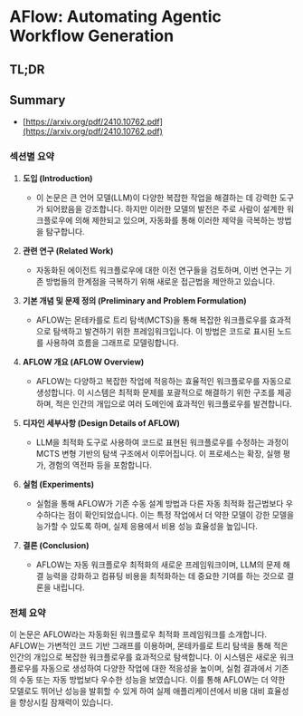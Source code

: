 # AFlow: Automating Agentic Workflow Generation
## TL;DR
## Summary
- [https://arxiv.org/pdf/2410.10762.pdf](https://arxiv.org/pdf/2410.10762.pdf)

### 섹션별 요약

1. **도입 (Introduction)**
   - 이 논문은 큰 언어 모델(LLM)이 다양한 복잡한 작업을 해결하는 데 강력한 도구가 되어왔음을 강조합니다. 하지만 이러한 모델의 발전은 주로 사람이 설계한 워크플로우에 의해 제한되고 있으며, 자동화를 통해 이러한 제약을 극복하는 방법을 탐구합니다.

2. **관련 연구 (Related Work)**
   - 자동화된 에이전트 워크플로우에 대한 이전 연구들을 검토하며, 이번 연구는 기존 방법들의 한계점을 극복하기 위해 새로운 접근법을 제안하고 있습니다.

3. **기본 개념 및 문제 정의 (Preliminary and Problem Formulation)**
   - AFLOW는 몬테카를로 트리 탐색(MCTS)을 통해 복잡한 워크플로우를 효과적으로 탐색하고 발견하기 위한 프레임워크입니다. 이 방법은 코드로 표시된 노드를 사용하여 흐름을 그래프로 모델링합니다.

4. **AFLOW 개요 (AFLOW Overview)**
   - AFLOW는 다양하고 복잡한 작업에 적응하는 효율적인 워크플로우를 자동으로 생성합니다. 이 시스템은 최적화 문제를 포괄적으로 해결하기 위한 구조를 제공하며, 적은 인간의 개입으로 여러 도메인에 효과적인 워크플로우를 발견합니다.

5. **디자인 세부사항 (Design Details of AFLOW)**
   - LLM을 최적화 도구로 사용하여 코드로 표현된 워크플로우를 수정하는 과정이 MCTS 변형 기반의 탐색 구조에서 이루어집니다. 이 프로세스는 확장, 실행 평가, 경험의 역전파 등을 포함합니다.

6. **실험 (Experiments)**
   - 실험을 통해 AFLOW가 기존 수동 설계 방법과 다른 자동 최적화 접근법보다 우수하다는 점이 확인되었습니다. 이는 특정 작업에서 더 약한 모델이 강한 모델을 능가할 수 있도록 하며, 실제 응용에서 비용 성능 효율성을 높입니다.

7. **결론 (Conclusion)**
   - AFLOW는 자동 워크플로우 최적화의 새로운 프레임워크이며, LLM의 문제 해결 능력을 강화하고 컴퓨팅 비용을 최적화하는 데 중요한 기여를 하는 것으로 결론을 내립니다.

### 전체 요약

이 논문은 AFLOW라는 자동화된 워크플로우 최적화 프레임워크를 소개합니다. AFLOW는 가변적인 코드 기반 그래프를 이용하며, 몬테카를로 트리 탐색을 통해 적은 인간의 개입으로 복잡한 워크플로우를 효과적으로 탐색합니다. 이 시스템은 새로운 워크플로우를 자동으로 생성하여 다양한 작업에 대한 적응성을 높이며, 실험 결과에서 기존의 수동 또는 자동 방법보다 우수한 성능을 보였습니다. 이를 통해 AFLOW는 더 약한 모델로도 뛰어난 성능을 발휘할 수 있게 하여 실제 애플리케이션에서 비용 대비 효율성을 향상시킬 잠재력이 있습니다.